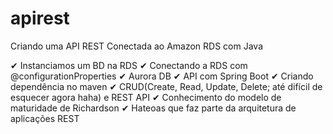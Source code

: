 # apirest

Criando uma API REST Conectada ao Amazon RDS com Java

✔ Instanciamos um BD na RDS
✔ Conectando a RDS com @configurationProperties
✔ Aurora DB
✔ API com Spring Boot
✔ Criando dependência no maven
✔ CRUD(Create, Read, Update, Delete; até difícil de esquecer agora haha) e REST API
✔ Conhecimento do modelo de maturidade de Richardson
✔ Hateoas que faz parte da arquitetura de aplicações REST
